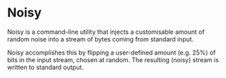 # Noisy

Noisy is a command-line utility that injects a customisable amount of
random noise into a stream of bytes coming from standard input.

Noisy accomplishes this by flipping a user-defined amount (e.g. 25%) of
bits in the input stream, chosen at random. The resulting (noisy) stream
is written to standard output.
